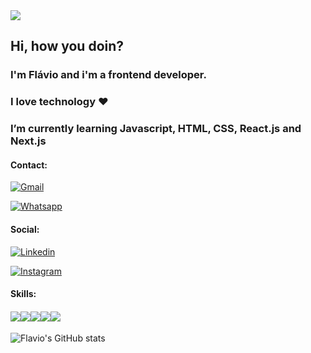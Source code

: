 <img src="my-profile.jpg" />


## Hi, how you doin?

### I'm Flávio and i'm a frontend developer.

### I love technology ❤️

### I’m currently learning Javascript, HTML, CSS, React.js and Next.js 



#### Contact: 

[![Gmail](https://img.shields.io/badge/Gmail-D14836?style=for-the-badge&logo=gmail&logoColor=white)](mailto:flavio.devjs@gmail.com)

[![Whatsapp](https://img.shields.io/badge/WhatsApp-25D366?style=for-the-badge&logo=whatsapp&logoColor=white)](https://api.whatsapp.com/send?phone=5585985039354)



#### Social:

[![Linkedin](https://img.shields.io/badge/LinkedIn-0077B5?style=for-the-badge&logo=linkedin&logoColor=white)](https://www.linkedin.com/in/flavio-silva-180026202/)

[![Instagram](https://img.shields.io/badge/Instagram-E4405F?style=for-the-badge&logo=instagram&logoColor=white)](https://www.instagram.com/flav.io_jr/)



#### Skills:

#### ![](https://img.shields.io/badge/HTML5-E34F26?style=for-the-badge&logo=html5&logoColor=white)![](https://img.shields.io/badge/CSS3-1572B6?style=for-the-badge&logo=css3&logoColor=white)![](https://img.shields.io/badge/JavaScript-323330?style=for-the-badge&logo=javascript&logoColor=F7DF1E)![](https://img.shields.io/badge/React-20232A?style=for-the-badge&logo=react&logoColor=61DAFB)![](https://img.shields.io/badge/Git-F05032?style=for-the-badge&logo=git&logoColor=white)




![Flavio's GitHub stats](https://github-readme-stats.vercel.app/api?username=flavicon&show_icons=true&theme=dracula)

 <!--
**flavicon/flavicon** is a ✨ _special_ ✨ repository because its `README.md` (this file) appears on your GitHub profile.

Here are some ideas to get you started:

- 🔭 I’m currently working on ...
- 🌱 I’m currently learning ...
- 👯 I’m looking to collaborate on ...
- 🤔 I’m looking for help with ...
- 💬 Ask me about ...
- 📫 How to reach me: ...
- 😄 Pronouns: ...
- ⚡ Fun fact: ...
-->

